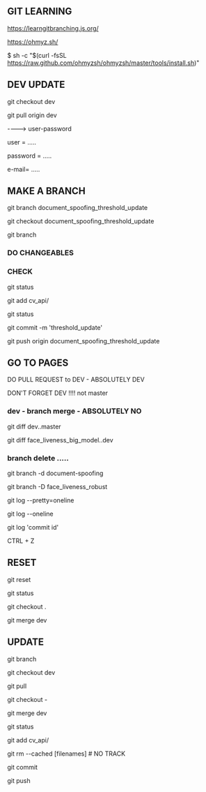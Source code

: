 ## GIT LEARNING

https://learngitbranching.js.org/

https://ohmyz.sh/

$ sh -c "$(curl -fsSL https://raw.github.com/ohmyzsh/ohmyzsh/master/tools/install.sh)"

## DEV UPDATE
git checkout dev

git pull origin dev 

----> user-password

user = .....

password = .....

e-mail= .....

## MAKE A BRANCH

git branch document_spoofing_threshold_update

git checkout document_spoofing_threshold_update

git branch

### DO CHANGEABLES
### CHECK
git status 

git add cv_api/

git status

git commit -m 'threshold_update'

git push origin document_spoofing_threshold_update

## GO TO PAGES

DO PULL REQUEST to DEV - ABSOLUTELY DEV

DON'T FORGET DEV !!!! not master
### dev - branch merge -  ABSOLUTELY NO

git diff dev..master

git diff face_liveness_big_model..dev

### branch delete .....

git branch -d document-spoofing

git branch -D face_liveness_robust

git log --pretty=oneline

git log --oneline

git log 'commit id'

CTRL + Z

## RESET

git reset

git status

git checkout .

git merge dev

## UPDATE

git branch

git checkout dev

git pull

git checkout -

git merge dev

git status

git add cv_api/

git rm --cached [filenames] # NO TRACK

git commit

git push








